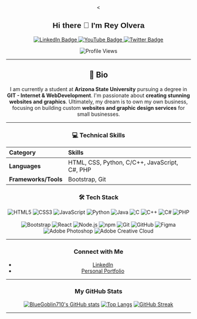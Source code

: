 <div align="center">

<<h2 style="font-family: 'Audiowide', sans-serif;">Hi there 👋 I'm Rey Olvera</h2>

<p align="center">
  <a href="https://linkedin.com/in/rey-olvera-766385246">
    <img src="https://img.shields.io/badge/LinkedIn-0077B5?style=for-the-badge&logo=linkedin&logoColor=white" alt="LinkedIn Badge"/>
  </a>
  <a href="YOUR_YOUTUBE_URL">
    <img src="https://img.shields.io/badge/YouTube-FF0000?style=for-the-badge&logo=youtube&logoColor=white" alt="YouTube Badge"/>
  </a>
  <a href="YOUR_TWITTER_URL">
    <img src="https://img.shields.io/badge/Twitter-1DA1F2?style=for-the-badge&logo=twitter&logoColor=white" alt="Twitter Badge"/>
  </a>
</p>
<p align="center">
  <img src="https://komarev.com/ghpvc/?username=BlueGoblin710&style=flat-square&color=blue" alt="Profile Views">
</p>

---

## 🚀 Bio

I am currently a student at **Arizona State University** pursuing a degree in **GIT - Internet & WebDevelopment**. I'm passionate about **creating stunning websites and graphics**. Ultimately, my dream is to own my own business, focusing on building custom **websites and graphic design services** for small businesses.

---

### 💻 Technical Skills

| Category | Skills |
| :--- | :--- |
| **Languages** | HTML, CSS, Python, C/C++, JavaScript, C#, PHP |
| **Frameworks/Tools** | Bootstrap, Git |

### 🛠 Tech Stack

![HTML5](https://img.shields.io/badge/-HTML5-E34F26?style=flat&logo=html5&logoColor=white) 
![CSS3](https://img.shields.io/badge/-CSS3-1572B6?style=flat&logo=css3&logoColor=white) 
![JavaScript](https://img.shields.io/badge/-JavaScript-F7DF1E?style=flat&logo=javascript&logoColor=black) 
![Python](https://img.shields.io/badge/-Python-3776AB?style=flat&logo=python&logoColor=white)
![Java](https://img.shields.io/badge/-Java-007396?style=flat&logo=java&logoColor=white)
![C](https://img.shields.io/badge/-C-A8B9CC?style=flat&logo=c&logoColor=white) 
![C++](https://img.shields.io/badge/-C++-00599C?style=flat&logo=c%2B%2B&logoColor=white) 
![C#](https://img.shields.io/badge/-C%23-239120?style=flat&logo=c-sharp&logoColor=white) 
![PHP](https://img.shields.io/badge/-PHP-777BB4?style=flat&logo=php&logoColor=white) 
<br>
<br>
![Bootstrap](https://img.shields.io/badge/-Bootstrap-563D7C?style=flat&logo=bootstrap&logoColor=white) 
![React](https://img.shields.io/badge/-React-61DAFB?style=flat&logo=react&logoColor=black)
![Node.js](https://img.shields.io/badge/-Node.js-339933?style=flat&logo=node.js&logoColor=white)
![npm](https://img.shields.io/badge/-npm-CB3837?style=flat&logo=npm&logoColor=white)
![Git](https://img.shields.io/badge/-Git-F05032?style=flat&logo=git&logoColor=white) 
![GitHub](https://img.shields.io/badge/-GitHub-181717?style=flat&logo=github&logoColor=white)
![Figma](https://img.shields.io/badge/-Figma-F24E1E?style=flat&logo=figma&logoColor=white) 
![Adobe Photoshop](https://img.shields.io/badge/-Photoshop-31A8FF?style=flat&logo=adobe-photoshop&logoColor=white) 
![Adobe Creative Cloud](https://img.shields.io/badge/-Creative%20Cloud-DA1F26?style=flat&logo=adobe-creative-cloud&logoColor=white)

---

### Connect with Me

* [LinkedIn](https://linkedin.com/in/rey-olvera-766385246)
* [Personal Portfolio](https://bluegoblin710.github.io/Rey-Olvera-Portfolio/)

---

### My GitHub Stats

[![BlueGoblin710's GitHub stats](https://github-readme-stats.vercel.app/api?username=BlueGoblin710&show_icons=true&theme=dark)](https://github.com/anuraghazra/github-readme-stats)
[![Top Langs](https://github-readme-stats.vercel.app/api/top-langs/?username=BlueGoblin710&layout=compact&theme=dark)](https://github.com/anuraghazra/github-readme-stats)
[![GitHub Streak](https://github-readme-streak-stats.herokuapp.com/?user=BlueGoblin710&theme=dark)](https://git.io/streak-stats)

---

</div>
